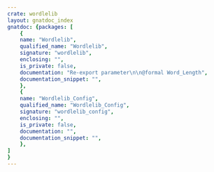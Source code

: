 ```yaml
---
crate: wordlelib
layout: gnatdoc_index
gnatdoc: {packages: [
    {
    name: "Wordlelib",
    qualified_name: "Wordlelib",
    signature: "wordlelib",
    enclosing: "",
    is_private: false,
    documentation: "Re-export parameter\n\n@formal Word_Length",
    documentation_snippet: "",
    },
    {
    name: "Wordlelib_Config",
    qualified_name: "Wordlelib_Config",
    signature: "wordlelib_config",
    enclosing: "",
    is_private: false,
    documentation: "",
    documentation_snippet: "",
    },
]
}
---
```

